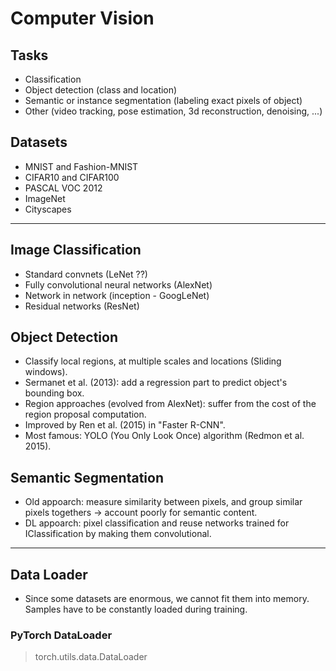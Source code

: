 # Computer Vision

## Tasks
* Classification
* Object detection (class and location)
* Semantic or instance segmentation (labeling exact pixels of object)
* Other (video tracking, pose estimation, 3d reconstruction, denoising, ...)

## Datasets
* MNIST and Fashion-MNIST
* CIFAR10 and CIFAR100
* PASCAL VOC 2012
* ImageNet
* Cityscapes

---
## Image Classification
* Standard convnets (LeNet ??)
* Fully convolutional neural networks (AlexNet)
* Network in network (inception - GoogLeNet)
* Residual networks (ResNet)
## Object Detection
* Classify local regions, at multiple scales and locations (Sliding windows).
* Sermanet et al. (2013): add a regression part to predict object's bounding box.
* Region approaches (evolved from AlexNet): suffer from the cost of the region proposal computation.
* Improved by Ren et al. (2015) in "Faster R-CNN".
* Most famous: YOLO (You Only Look Once) algorithm (Redmon et al. 2015).
## Semantic Segmentation
* Old appoarch: measure similarity between pixels, and group similar pixels togethers -> account poorly for semantic content.
* DL appoarch: pixel classification and reuse networks trained for IClassification by making them convolutional.

---
## Data Loader
* Since some datasets are enormous, we cannot fit them into memory. Samples have to be constantly loaded during training.
### PyTorch DataLoader
> torch.utils.data.DataLoader   

